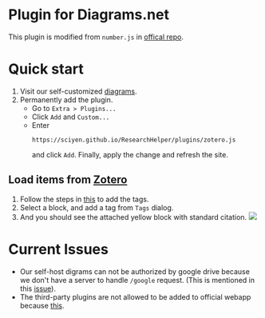 # Plugin for Diagrams.net

This plugin is modified from `number.js` in [offical repo](https://github.com/jgraph/drawio/tree/dev/src/main/webapp/plugins).

# Quick start

1. Visit our self-customized [diagrams](https://sciyen.github.io/drawio/src/main/webapp/index.html).
2. Permanently add the plugin. 
    - Go to `Extra > Plugins...`
    - Click `Add` and `Custom...`
    - Enter 
        ```
        https://sciyen.github.io/ResearchHelper/plugins/zotero.js
        ```
        and click `Add`. Finally, apply the change and refresh the site.

## Load items from [Zotero](zotero.org)
1. Follow the steps in [this](https://github.com/sciyen/ResearchHelper/tree/main) to add the tags.
2. Select a block, and add a tag from `Tags` dialog.
3. And you should see the attached yellow block with standard citation.
    ![](https://i.imgur.com/Plw7U0k.png)

# Current Issues
- Our self-host digrams can not be authorized by google drive because we don't have a server to handle `/google` request. (This is mentioned in this [issue](https://github.com/jgraph/drawio/issues/642#issuecomment-551271207)).
- The third-party plugins are not allowed to be added to official webapp because [this](https://github.com/jgraph/drawio/issues/958).
